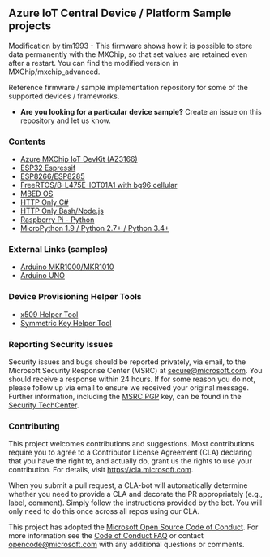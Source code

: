 ## Azure IoT Central Device / Platform Sample projects

Modification by tim1993 - This firmware shows how it is possible to store data permanently with the MXChip, so that set values are retained even after a restart. You can find the modified version in MXChip/mxchip_advanced.

Reference firmware / sample implementation repository for some of the supported devices / frameworks.

- **Are you looking for a particular device sample?**
Create an issue on this repository and let us know.

### Contents

- [Azure MXChip IoT DevKit (AZ3166)](./MXCHIP)
- [ESP32 Espressif](./ESP32)
- [ESP8266/ESP8285](./ESP8266)
- [FreeRTOS/B-L475E-IOT01A1 with bg96 cellular](https://github.com/obastemur/azure_iot_free_rtos_verizon_kit)
- [MBED OS](./MBED_OS)
- [HTTP Only C#](./HttpOnly/CSharp)
- [HTTP Only Bash/Node.js](./HttpOnly/Bash)
- [Raspberry Pi - Python](./RaspberryPi)
- [MicroPython 1.9 / Python 2.7+ / Python 3.4+](https://pypi.org/project/iotc/)

### External Links (samples)

- [Arduino MKR1000/MKR1010](https://github.com/firedog1024/mkr1000-iotc)
- [Arduino UNO](https://github.com/firedog1024/arduino-uno-wifi-iotc)

### Device Provisioning Helper Tools

- [x509 Helper Tool](https://github.com/Azure/dps-certgen)
- [Symmetric Key Helper Tool](https://github.com/Azure/dps-keygen)

### Reporting Security Issues

Security issues and bugs should be reported privately, via email, to the Microsoft Security
Response Center (MSRC) at [secure@microsoft.com](mailto:secure@microsoft.com). You should
receive a response within 24 hours. If for some reason you do not, please follow up via
email to ensure we received your original message. Further information, including the
[MSRC PGP](https://technet.microsoft.com/en-us/security/dn606155) key, can be found in
the [Security TechCenter](https://technet.microsoft.com/en-us/security/default).

### Contributing

This project welcomes contributions and suggestions.  Most contributions require you to agree to a
Contributor License Agreement (CLA) declaring that you have the right to, and actually do, grant us
the rights to use your contribution. For details, visit https://cla.microsoft.com.

When you submit a pull request, a CLA-bot will automatically determine whether you need to provide
a CLA and decorate the PR appropriately (e.g., label, comment). Simply follow the instructions
provided by the bot. You will only need to do this once across all repos using our CLA.

This project has adopted the [Microsoft Open Source Code of Conduct](https://opensource.microsoft.com/codeofconduct/).
For more information see the [Code of Conduct FAQ](https://opensource.microsoft.com/codeofconduct/faq/) or
contact [opencode@microsoft.com](mailto:opencode@microsoft.com) with any additional questions or comments.
